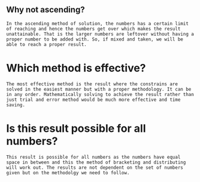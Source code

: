 ## Why not ascending?
	In the ascending method of solution, the numbers has a certain limit of reaching and hence the numbers get over which makes the result unattainable. That is the larger numbers are leftover without having a proper number to be added with. So, if mixed and taken, we will be able to reach a proper result.

# Which method is effective?
	The most effective method is the result where the constrains are solved in the easiest manner but with a proper methodology. It can be in any order. Mathematically solving to achieve the result rather than just trial and error method would be much more effective and time saving.

# Is this result possible for all numbers?
	This result is possible for all numbers as the numbers have equal space in between and this the method of bracketing and distributing will work out. The results are not dependent on the set of numbers given but on the methodolgy we need to follow.

